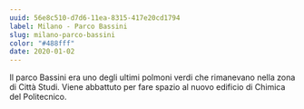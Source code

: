 ```yaml
---
uuid: 56e8c510-d7d6-11ea-8315-417e20cd1794
label: Milano - Parco Bassini
slug: milano-parco-bassini
color: "#488fff"
date: 2020-01-02
---
```

Il parco Bassini era uno degli ultimi polmoni verdi che rimanevano nella zona di Città Studi.
Viene abbattuto per fare spazio al nuovo edificio di Chimica del Politecnico.